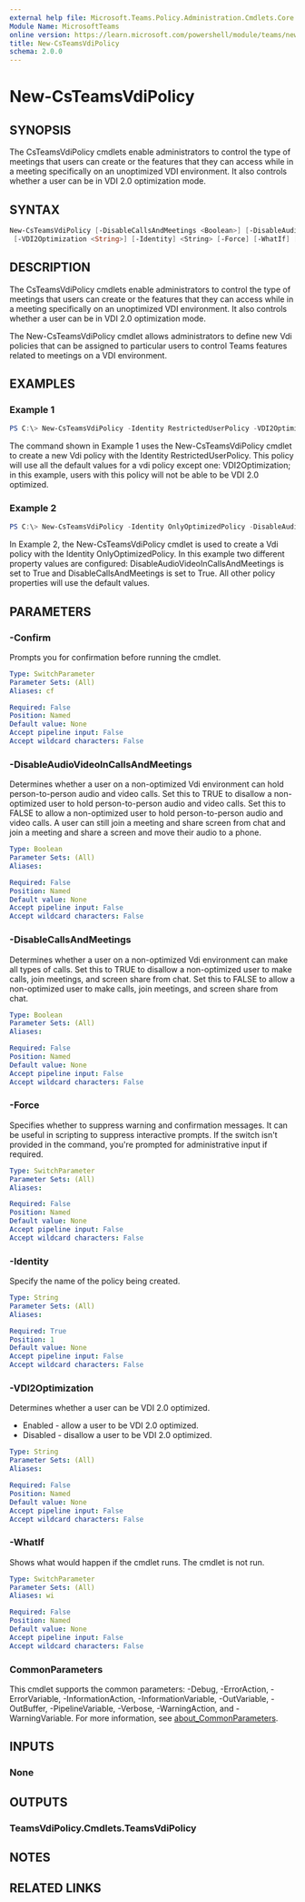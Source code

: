 ```yaml
---
external help file: Microsoft.Teams.Policy.Administration.Cmdlets.Core.dll-Help.xml
Module Name: MicrosoftTeams
online version: https://learn.microsoft.com/powershell/module/teams/new-csteamsvdipolicy
title: New-CsTeamsVdiPolicy
schema: 2.0.0
---
```


# New-CsTeamsVdiPolicy

## SYNOPSIS
The CsTeamsVdiPolicy cmdlets enable administrators to control the type of meetings that users can create or the features that they can access while in a meeting specifically on an unoptimized VDI environment. It also controls whether a user can be in VDI 2.0 optimization mode.

## SYNTAX

```powershell
New-CsTeamsVdiPolicy [-DisableCallsAndMeetings <Boolean>] [-DisableAudioVideoInCallsAndMeetings <Boolean>]
 [-VDI2Optimization <String>] [-Identity] <String> [-Force] [-WhatIf] [-Confirm] [<CommonParameters>]
```

## DESCRIPTION
The CsTeamsVdiPolicy cmdlets enable administrators to control the type of meetings that users can create or the features that they can access while in a meeting specifically on an unoptimized VDI environment. It also controls whether a user can be in VDI 2.0 optimization mode.

The New-CsTeamsVdiPolicy cmdlet allows administrators to define new Vdi policies that can be assigned to particular users to control Teams features related to meetings on a VDI environment.

## EXAMPLES

### Example 1
```powershell
PS C:\> New-CsTeamsVdiPolicy -Identity RestrictedUserPolicy -VDI2Optimization "Disabled"
```

The command shown in Example 1 uses the New-CsTeamsVdiPolicy cmdlet to create a new Vdi policy with the Identity RestrictedUserPolicy. This policy will use all the default values for a vdi policy except one: VDI2Optimization; in this example, users with this policy will not be able to be VDI 2.0 optimized.

### Example 2
```powershell
PS C:\> New-CsTeamsVdiPolicy -Identity OnlyOptimizedPolicy -DisableAudioVideoInCallsAndMeetings $True -DisableCallsAndMeetings $True
```

In Example 2, the New-CsTeamsVdiPolicy cmdlet is used to create a Vdi policy with the Identity OnlyOptimizedPolicy. In this example two different property values are configured: DisableAudioVideoInCallsAndMeetings is set to True and DisableCallsAndMeetings is set to True. All other policy properties will use the default values.

## PARAMETERS

### -Confirm
Prompts you for confirmation before running the cmdlet.

```yaml
Type: SwitchParameter
Parameter Sets: (All)
Aliases: cf

Required: False
Position: Named
Default value: None
Accept pipeline input: False
Accept wildcard characters: False
```

### -DisableAudioVideoInCallsAndMeetings
Determines whether a user on a non-optimized Vdi environment can hold person-to-person audio and video calls. Set this to TRUE to disallow a non-optimized user to hold person-to-person audio and video calls. Set this to FALSE to allow a non-optimized user to hold person-to-person audio and video calls. A user can still join a meeting and share screen from chat and join a meeting and share a screen and move their audio to a phone.

```yaml
Type: Boolean
Parameter Sets: (All)
Aliases:

Required: False
Position: Named
Default value: None
Accept pipeline input: False
Accept wildcard characters: False
```

### -DisableCallsAndMeetings
Determines whether a user on a non-optimized Vdi environment can make all types of calls. Set this to TRUE to disallow a non-optimized user to make calls, join meetings, and screen share from chat. Set this to FALSE to allow a non-optimized user to make calls, join meetings, and screen share from chat.

```yaml
Type: Boolean
Parameter Sets: (All)
Aliases:

Required: False
Position: Named
Default value: None
Accept pipeline input: False
Accept wildcard characters: False
```

### -Force
Specifies whether to suppress warning and confirmation messages. It can be useful in scripting to suppress interactive prompts. If the switch isn't provided in the command, you're prompted for administrative input if required.

```yaml
Type: SwitchParameter
Parameter Sets: (All)
Aliases:

Required: False
Position: Named
Default value: None
Accept pipeline input: False
Accept wildcard characters: False
```

### -Identity
Specify the name of the policy being created.

```yaml
Type: String
Parameter Sets: (All)
Aliases:

Required: True
Position: 1
Default value: None
Accept pipeline input: False
Accept wildcard characters: False
```

### -VDI2Optimization
Determines whether a user can be VDI 2.0 optimized.
* Enabled - allow a user to be VDI 2.0 optimized.
* Disabled - disallow a user to be VDI 2.0 optimized.

```yaml
Type: String
Parameter Sets: (All)
Aliases:

Required: False
Position: Named
Default value: None
Accept pipeline input: False
Accept wildcard characters: False
```

### -WhatIf
Shows what would happen if the cmdlet runs.
The cmdlet is not run.

```yaml
Type: SwitchParameter
Parameter Sets: (All)
Aliases: wi

Required: False
Position: Named
Default value: None
Accept pipeline input: False
Accept wildcard characters: False
```

### CommonParameters
This cmdlet supports the common parameters: -Debug, -ErrorAction, -ErrorVariable, -InformationAction, -InformationVariable, -OutVariable, -OutBuffer, -PipelineVariable, -Verbose, -WarningAction, and -WarningVariable. For more information, see [about_CommonParameters](http://go.microsoft.com/fwlink/?LinkID=113216).

## INPUTS

### None

## OUTPUTS

### TeamsVdiPolicy.Cmdlets.TeamsVdiPolicy

## NOTES

## RELATED LINKS
